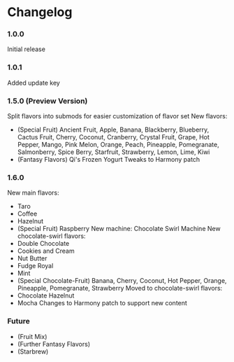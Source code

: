 # Changelog

### 1.0.0
Initial release
### 1.0.1
Added update key
### 1.5.0 (Preview Version)
Split flavors into submods for easier customization of flavor set
New flavors:
 - (Special Fruit) Ancient Fruit, Apple, Banana, Blackberry, Blueberry, Cactus Fruit, Cherry, Coconut, Cranberry, Crystal Fruit, Grape, Hot Pepper, Mango, Pink Melon, Orange, Peach, Pineapple, Pomegranate, Salmonberry, Spice Berry, Starfruit, Strawberry, Lemon, Lime, Kiwi
 - (Fantasy Flavors) Qi's Frozen Yogurt
Tweaks to Harmony patch
### 1.6.0
New main flavors:
 - Taro
 - Coffee
 - Hazelnut
 - (Special Fruit) Raspberry
New machine: Chocolate Swirl Machine
New chocolate-swirl flavors:
 - Double Chocolate
 - Cookies and Cream
 - Nut Butter
 - Fudge Royal
 - Mint
 - (Special Chocolate-Fruit) Banana, Cherry, Coconut, Hot Pepper, Orange, Pineapple, Pomegranate, Strawberry
Moved to chocolate-swirl flavors:
 - Chocolate Hazelnut
 - Mocha
Changes to Harmony patch to support new content
### Future
 - (Fruit Mix)
 - (Further Fantasy Flavors)
 - (Starbrew)
